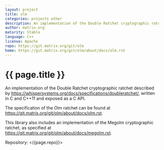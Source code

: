 ```yaml
---
layout: project
title: olm
categories: projects other
description: An implementation of the Double Ratchet cryptographic ratchet in C++	
author: matrix.org
maturity: Stable
language: C++
license: Apache
repo: https://git.matrix.org/git/olm
home: https://git.matrix.org/git/olm/about/docs/olm.rst
---
```


# {{ page.title }}
An implementation of the Double Ratchet cryptographic ratchet described by <https://whispersystems.org/docs/specifications/doubleratchet/>, written in C and C++11 and exposed as a C API.

The specification of the Olm ratchet can be found at <https://git.matrix.org/git/olm/about/docs/olm.rst>.

This library also includes an implementation of the Megolm cryptographic
ratchet, as specified at <https://git.matrix.org/git/olm/about/docs/megolm.rst>.

Repository: <{{page.repo}}>

